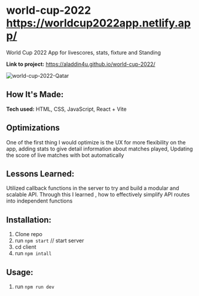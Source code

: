﻿# world-cup-2022 https://worldcup2022app.netlify.app/

World Cup 2022 App for livescores, stats, fixture and Standing

**Link to project:** https://aladdin4u.github.io/world-cup-2022/

![world-cup-2022-Qatar](https://user-images.githubusercontent.com/101972392/203931456-2138d0b5-b856-42b4-bd9a-3a403d199bbc.gif)

## How It's Made:

**Tech used:** HTML, CSS, JavaScript, React + Vite

## Optimizations

One of the first thing I would optimize is the UX for more flexibility on the app, adding stats to give detail information about matches played, Updating the score of live matches with bot automatically

## Lessons Learned:

Utilized callback functions in the server to try and build a modular and scalable API. Through this I learned , how to effectively simplify API routes into independent functions

## Installation:

1. Clone repo
1. run `npm start` // start server
1. cd client
1. run `npm intall`

## Usage:

1. run `npm run dev`
